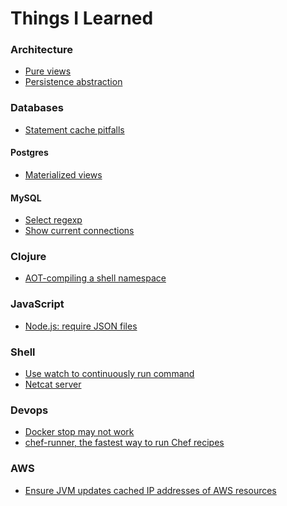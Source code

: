Things I Learned
================


### Architecture

* [Pure views](https://github.com/jstaffans/til/blob/master/architecture/pure_views.md)
* [Persistence abstraction](https://github.com/jstaffans/til/blob/master/architecture/persistence_abstraction.md)

### Databases 

* [Statement cache pitfalls](https://github.com/jstaffans/til/blob/master/db/statement_cache_pitfalls.md)

#### Postgres

* [Materialized views](https://github.com/jstaffans/til/blob/master/postgres/materialized_views.md)

#### MySQL 

* [Select regexp](https://github.com/jstaffans/til/blob/master/mysql/select_regexp.md)
* [Show current connections](https://github.com/jstaffans/til/blob/master/mysql/connections.md)

### Clojure

* [AOT-compiling a shell namespace](https://github.com/jstaffans/til/blob/master/clojure/aot_shell.md)

### JavaScript

* [Node.js: require JSON files](https://github.com/jstaffans/til/blob/master/js/require_json.md)

### Shell

* [Use watch to continuously run command](https://github.com/jstaffans/til/blob/master/shell/watch.md)
* [Netcat server](https://github.com/jstaffans/til/blob/master/shell/netcat_server.md)

### Devops

* [Docker stop may not work](https://github.com/jstaffans/til/blob/master/devops/docker_stop.md)
* [chef-runner, the fastest way to run Chef recipes](https://github.com/jstaffans/til/blob/master/devops/chef-runner.md)

### AWS 

* [Ensure JVM updates cached IP addresses of AWS resources](https://github.com/jstaffans/til/blob/master/aws/refresh_ips.md)


